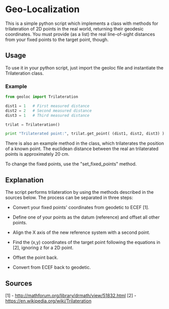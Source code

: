 # Geo-Localization

This is a simple python script which implements a class with methods for trilateration of 2D points in the real world, returning their geodesic coordinates.
You must provide (as a list) the real line-of-sight distances from your fixed points to the target point, though.

## Usage

To use it in your python script, just import the geoloc file and instantiate the Trilateration class.

### Example

```python
from geoloc import Trilateration

dist1 = 1   # First measured distance 
dist2 = 2   # Second measured distance
dist3 = 1   # Third measured distance

trilat = Trilateration()

print "Trilaterated point:", trilat.get_point( (dist1, dist2, dist3) )
```

There is also an example method in the class, which trilaterates the position of a known point.
The euclidean distance between the real an trilaterated points is approximately 20 cm.

To change the fixed points, use the "set_fixed_points" method.

## Explanation

The script performs trilateration by using the methods described in the sources below.
The process can be separated in three steps:

* Convert your fixed points' coordinates from geodetic to ECEF [1].

* Define one of your points as the datum (reference) and offset all other points.

* Align the X axis of the new reference system with a second point.

* Find the (x,y) coordinates of the target point following the equations in [2], ignoring z for a 2D point.

* Offset the point back.

* Convert from ECEF back to geodetic.

## Sources
[1] - http://mathforum.org/library/drmath/view/51832.html
[2] - https://en.wikipedia.org/wiki/Trilateration